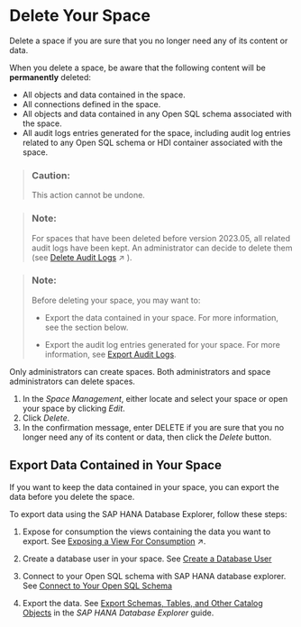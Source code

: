 <!-- loio3eb19b96e6ba41dfbffd759c5c8370bb -->

# Delete Your Space

Delete a space if you are sure that you no longer need any of its content or data.

When you delete a space, be aware that the following content will be **permanently** deleted:

-   All objects and data contained in the space.
-   All connections defined in the space.
-   All objects and data contained in any Open SQL schema associated with the space.
-   All audit logs entries generated for the space, including audit log entries related to any Open SQL schema or HDI container associated with the space.

> ### Caution:  
> This action cannot be undone.

> ### Note:  
> For spaces that have been deleted before version 2023.05, all related audit logs have been kept. An administrator can decide to delete them \(see [Delete Audit Logs](https://help.sap.com/viewer/9f804b8efa8043539289f42f372c4862/cloud/en-US/589fa4251db74fb7955eeee5d86fc25c.html "Delete audit logs and free up disk space.") :arrow_upper_right: \).

> ### Note:  
> Before deleting your space, you may want to:
> 
> -   Export the data contained in your space. For more information, see the section below.
> 
> -   Export the audit log entries generated for your space. For more information, see [Export Audit Logs](export-audit-logs-0c5dc64.md).

Only administrators can create spaces. Both administrators and space administrators can delete spaces.

1.  In the *Space Management*, either locate and select your space or open your space by clicking *Edit*.
2.  Click *Delete*.
3.  In the confirmation message, enter DELETE if you are sure that you no longer need any of its content or data, then click the *Delete* button.



<a name="loio3eb19b96e6ba41dfbffd759c5c8370bb__section_y3p_3dv_kwb"/>

## Export Data Contained in Your Space

If you want to keep the data contained in your space, you can export the data before you delete the space.



To export data using the SAP HANA Database Explorer, follow these steps:

1.  Expose for consumption the views containing the data you want to export. See [Exposing a View For Consumption](https://help.sap.com/viewer/c8a54ee704e94e15926551293243fd1d/cloud/en-US/40ec77ec24f244279a81448969a7e769.html "When your view is ready, you can make its data available for consumption in SAP Analytics Cloud and other clients, tools, and apps.") :arrow_upper_right:.
2.  Create a database user in your space. See [Create a Database User](Integrating-Data-Via-Database-Users/Open-SQL-Schema/create-a-database-user-798e3fd.md)

3.  Connect to your Open SQL schema with SAP HANA database explorer. See [Connect to Your Open SQL Schema](Integrating-Data-Via-Database-Users/Open-SQL-Schema/connect-to-your-open-sql-schema-b78ad20.md)

4.  Export the data. See [Export Schemas, Tables, and Other Catalog Objects](https://help.sap.com/docs/SAP_HANA_COCKPIT/e8d0ddfb84094942a9f90288cd6c05d3/1f20a6c4364c4b0680596e74e4ba281d.html) in the *SAP HANA Database Explorer* guide.


